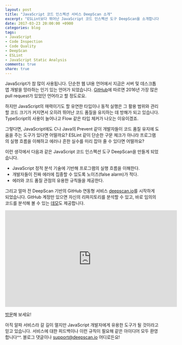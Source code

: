 ```yaml
---
layout: post
title: "JavaScript 코드 인스펙션 서비스 DeepScan 소개"
excerpt: "ESLint보다 뛰어난 JavaScript 코드 인스펙션 도구 DeepScan을 소개합니다. Introducing DeepScan, the JavaScript Static Analysis Tool beyond ESLint."
date: 2017-03-23 20:00:00 +0900
categories: blog
tags:
- JavaScript
- Code Inspection
- Code Quality
- DeepScan
- ESLint
- JavaScript Static Analysis
comments: true
share: true
---
```


JavaScript가 참 많이 사용됩니다. 단순한 웹 UI용 언어에서 지금은 서버 및 데스크톱 앱 개발을 망라하는 인기 있는 언어가 되었습니다. [GitHub](https://octoverse.github.com/)에 따르면 2016년 가장 많은 pull request가 있었던 언어라고 할 정도로요.

하지만 JavaScript의 매력이기도 할 유연한 타입이나 동적 실행은 그 활용 범위와 관리할 코드 크기가 커지면서 오히려 뛰어난 코드 품질을 유지하는 데 방해가 되고 있습니다. TypeScript의 사용이 늘어나고 Flow 같은 타입 체커가 나오는 이유이겠죠.

그렇다면, JavaScript에도 C나 Java의 Prevent 같이 개발자들이 코드 품질 유지에 도움을 주는 도구가 있다면 어떨까요? ESLint 같이 단순한 구문 체크가 아니라 프로그램의 실행 흐름을 이해하고 에러나 흔한 실수를 미리 잡아 줄 수 있다면 어떨까요?

이런 생각에서 다음과 같은 JavaScript 코드 인스펙션 도구 DeepScan을 만들게 되었습니다.
* JavaScript 정적 분석 기술에 기반해 프로그램의 실행 흐름을 이해한다.
* 개발자들이 진짜 에러에 집중할 수 있도록 노이즈(false alarm)가 적다.
* 에러와 코드 품질 관점의 유용한 규칙들을 제공한다.

그리고 얼마 전 DeepScan 기반의 GitHub 연동형 서비스 [deepscan.io](https://deepscan.io)를 시작하게 되었습니다.
GitHub 계정만 있으면 자신의 리파지토리를 분석할 수 있고, 바로 임의의 코드를 분석해 볼 수 있는 [데모](https://deepscan.io/demo)도 제공합니다.

<iframe width="560" height="315" src="https://www.youtube.com/embed/jyD8zzsdzmw" frameborder="0" allowfullscreen></iframe>

[방문](https://deepscan.io)해 보세요!

아직 알파 서비스라 갈 길이 멀지만 JavaScript 개발자에게 유용한 도구가 될 것이라고 믿고 있습니다.
서비스에 대한 피드백이나 이런 규칙이 필요해 같은 아이디어 모두 환영합니다^^. 블로그 댓글이나 <a href="mailto:support@deepscan.io">support@deepscan.io</a> 어디로든요!
